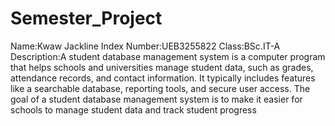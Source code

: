 # Semester_Project
Name:Kwaw Jackline
Index Number:UEB3255822
Class:BSc.IT-A
Description:A student database management system is a computer program that helps schools and universities manage student data, such as grades, attendance records, and contact information. It typically includes features like a searchable database, reporting tools, and secure user access. The goal of a student database management system is to make it easier for schools to manage student data and track student progress

